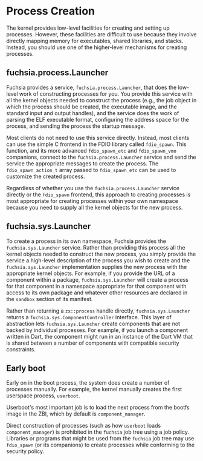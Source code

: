 # Process Creation

The kernel provides low-level facilities for creating and setting up processes.
However, these facilities are difficult to use because they involve directly
mapping memory for executables, shared libraries, and stacks. Instead, you should
use one of the higher-level mechanisms for creating processes.

## fuchsia.process.Launcher

Fuchsia provides a service, `fuchsia.process.Launcher`, that does the low-level
work of constructing processes for you. You provide this service with all the
kernel objects needed to construct the process (e.g., the job object in which
the process should be created, the executable image, and the standard input and
output handles), and the service does the work of parsing the ELF executable
format, configuring the address space for the process, and sending the process
the startup message.

Most clients do not need to use this service directly. Instead, most clients can
use the simple C frontend in the FDIO library called `fdio_spawn`. This
function, and its more advanced `fdio_spawn_etc` and `fdio_spawn_vmo`
companions, connect to the `fuchsia.process.Launcher` service and send the
service the appropriate messages to create the process.  The
`fdio_spawn_action_t` array passed to `fdio_spawn_etc` can be used to customize
the created process.

Regardless of whether you use the `fuchsia.process.Launcher` service directly
or the `fdio_spawn` frontend, this approach to creating processes is most
appropriate for creating processes within your own namespace because you need
to supply all the kernel objects for the new process.

## fuchsia.sys.Launcher

To create a process in its own namespace, Fuchsia provides the
`fuchsia.sys.Launcher` service. Rather than providing this process all the
kernel objects needed to construct the new process, you simply provide the
service a high-level description of the process you wish to create and the
`fuchsia.sys.Launcher` implementation supplies the new process with the
appropriate kernel objects. For example, if you provide the URL of a component
within a package, `fuchsia.sys.Launcher` will create a process for that
component in a namespace appropriate for that component with access to its own
package and whatever other resources are declared in the `sandbox` section of
its manifest.

Rather than returning a `zx::process` handle directly, `fuchsia.sys.Launcher`
returns a `fuchsia.sys.ComponentController` interface. This layer of
abstraction lets `fuchsia.sys.Launcher` create components that are not backed
by individual processes. For example, if you launch a component written in
Dart, the component might run in an instance of the Dart VM that is shared
between a number of components with compatible security constraints.

## Early boot

Early on in the boot process, the system does create a number of processes
manually. For example, the kernel manually creates the first userspace process,
`userboot`.

Userboot's most important job is to load the next process from the bootfs image
in the ZBI, which by default is `component_manager`.

Direct construction of processes (such as how `userboot` loads
`component_manager`) is prohibited in the `fuchsia` job tree using a job
policy. Libraries or programs that might be used from the `fuchsia` job tree
may use `fdio_spawn` (or its companions) to create processes while conforming
to the security policy.

